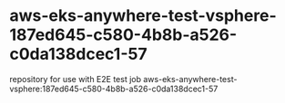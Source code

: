 # aws-eks-anywhere-test-vsphere-187ed645-c580-4b8b-a526-c0da138dcec1-57
repository for use with E2E test job aws-eks-anywhere-test-vsphere:187ed645-c580-4b8b-a526-c0da138dcec1-57
